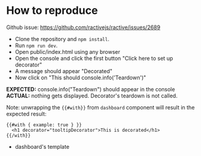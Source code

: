 # How to reproduce

Github issue: https://github.com/ractivejs/ractive/issues/2689

- Clone the repository and `npm install`.
- Run `npm run dev`.
- Open public/index.html using any browser
- Open the console and click the first button "Click here to set up decorator"
- A message should appear "Decorated"
- Now click on "This should console.info('Teardown')"

**EXPECTED:** console.info("Teardown") should appear in the console
**ACTUAL:** nothing gets displayed. Decorator's teardown is not called.


Note: unwrapping the `{{#with}}` from `dashboard` component will result in the expected result:

```
{{#with { example: true } }}
  <h1 decorator="tooltipDecorator">This is decorated</h1>
{{/with}}
```
- dashboard's template